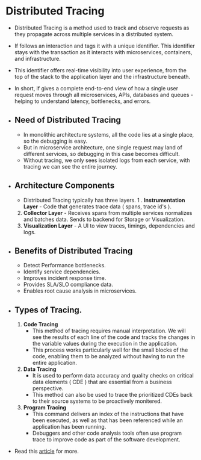 # Distributed Tracing
- Distributed Tracing is a method used to track and observe requests as they propagate across multiple services in a distributed system.
- If follows an interaction and tags it with a unique identifier. This identifier stays with the transaction as it interacts with microservices, containers, and infrastructure.
- This identifier offers real-time visibility into user experience, from the top of the stack to the application layer and the infrastructure beneath.
- In short, if gives a complete end-to-end view of how a single user request moves through all microservices, APIs, databases and queues - helping to understand latency, bottlenecks, and errors.

- ## Need of Distributed Tracing
	- In monolithic architecture systems, all the code lies at a single place, so the debugging is easy.
	- But in microservice architecture, one single request may land of different services, so debugging in this case becomes difficult.
	- Without tracing, we only sees isolated logs from each service, with tracing we can see the entire journey.

- ## Architecture Components
	- Distributed Tracing typically has three layers.
	1 . **Instrumentation Layer** - Code that generates trace data ( spans, trace id's ).
	2. **Collector Layer** - Receives spans from multiple services normalizes and batches data. Sends to backend for Storage or Visualization.
	3. **Visualization Layer** - A UI to view traces, timings, dependencies and logs.

- ## Benefits of Distributed Tracing
	- Detect Performance bottlenecks.
	- Identify service dependencies.
	- Improves incident response time.
	- Provides SLA/SLO compliance data.
	- Enables root cause analysis in microservices.

- ## Types of Tracing.
	1. **Code Tracing**
		- This method of tracing requires manual interpretation. We will see the results of each line of the code and tracks the changes in the variable values during the execution in the application.
		- This process works particularly well for the small blocks of the code, enabling them to be analyzed without having to run the entire application.
	2. **Data Tracing**
		- It is used to perform data accuracy and quality checks on critical data elements ( CDE ) that are essential from a business perspective.
		- This method can also be used to trace the prioritized CDEs back to their source systems to be proactively monitered.
	3. **Program Tracing**
		- This command delivers an index of the instructions that have been executed, as well as that has been referenced while an application has been running.
		- Debuggers and other code analysis tools often use program trace to improve code as part of the software development.

- Read this [article](https://www.dynatrace.com/news/blog/what-is-distributed-tracing/) for more.
